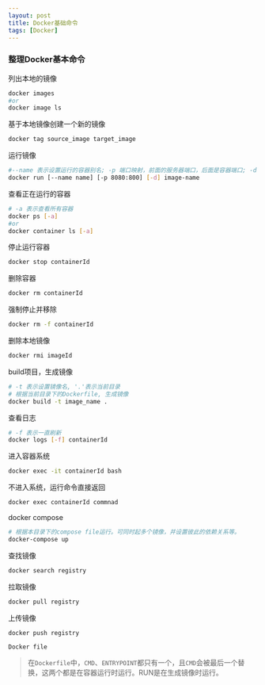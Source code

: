 ```yaml
---
layout: post
title: Docker基础命令
tags: [Docker]
---
```




### 整理Docker基本命令

列出本地的镜像

```bash
docker images
#or
docker image ls
```

基于本地镜像创建一个新的镜像

```bash
docker tag source_image target_image
```

运行镜像

```bash
#--name 表示设置运行的容器别名; -p 端口映射，前面的服务器端口，后面是容器端口; -d 表示后台运行
docker run [--name name] [-p 8080:800] [-d] image-name
```

查看正在运行的容器

```bash
# -a 表示查看所有容器
docker ps [-a]
#or
docker container ls [-a]
```

停止运行容器

```bash
docker stop containerId
```

删除容器

```bash
docker rm containerId
```

强制停止并移除

```bash
docker rm -f containerId
```

删除本地镜像

```bash
docker rmi imageId
```

build项目，生成镜像

```bash
# -t 表示设置镜像名, '.'表示当前目录
# 根据当前目录下的Dockerfile, 生成镜像
docker build -t image_name . 
```

查看日志

```bash
# -f 表示一直刷新
docker logs [-f] containerId
```

进入容器系统

```bash
docker exec -it containerId bash
```

不进入系统，运行命令直接返回

```bash
docker exec containerId commnad
```

docker compose

```bash
# 根据本目录下的compose file运行。可同时起多个镜像，并设置彼此的依赖关系等。
docker-compose up
```

查找镜像

```bash
docker search registry
```

拉取镜像

```bash
docker pull registry
```

上传镜像

```bash
docker push registry
```

`Docker file`

> 在`Dockerfile`中，`CMD`、`ENTRYPOINT`都只有一个，且`CMD`会被最后一个替换，这两个都是在容器运行时运行。RUN是在生成镜像时运行。

